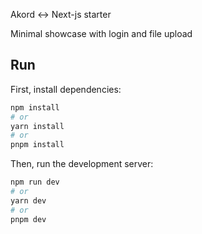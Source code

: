 Akord <-> Next-js starter

Minimal showcase with login and file upload

## Run

First, install dependencies:
```bash
npm install
# or
yarn install
# or
pnpm install
```

Then, run the development server:

```bash
npm run dev
# or
yarn dev
# or
pnpm dev
```
